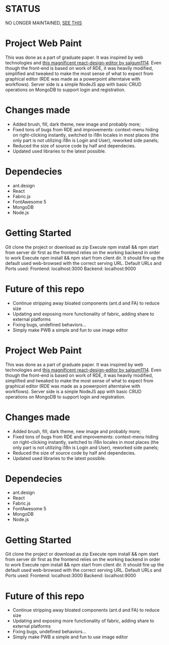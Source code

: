 # STATUS

NO LONGER MAINTAINED, [SEE THIS](https://github.com/DrFeederino/neo-pwb)

# Project Web Paint
This was done as a part of graduate paper. It was inspired by web technologies and [this magnificent react-design-editor by salgum1114](https://github.com/salgum1114/react-design-editor). Even though the front-end is based on work of RDE, it was heavily modified, simplified and tweaked to make the most sense of what to expect from graphical editor (RDE was made as a powerpoint alterntaive with workflows). Server side is a simple NodeJS app with basic CRUD operations on MongoDB to support login and registration.
# Changes made
- Added brush, fill, dark theme, new image and probably more;
- Fixed tons of bugs from RDE and improvements: context-menu hiding on right-clicking instantly, switched to i18n locales in most places (the only part is not utilizing i18n is Login and User), reworked side panels;
- Reduced the size of source code by half and dependecies.
- Updated used libraries to the latest possible.
# Dependecies
- ant.design
- React
- Fabric.js
- FontAwesome 5
- MongoDB
- Node.js
# Getting Started
Git clone the project or download as zip
Execute npm install && npm start from server dir first as the frontend relies on the working backend in order to work
Execute npm install && npm start from client dir. It should fire up the default used web-browsed with the correct serving URL.
Default URLs and Ports used:
Frontend: localhost:3000
Backend: localhost:9000
# Future of this repo
- Continue stripping away bloated components (ant.d and FA) to reduce size
- Updating and exposing more functionality of fabric, adding share to external platforms
- Fixing bugs, undefined behaviors...
- Simply make PWB a simple and fun to use image editor

# Project Web Paint
This was done as a part of graduate paper. It was inspired by web technologies and [this magnificent react-design-editor by salgum1114](https://github.com/salgum1114/react-design-editor). Even though the front-end is based on work of RDE, it was heavily modified, simplified and tweaked to make the most sense of what to expect from graphical editor (RDE was made as a powerpoint alterntaive with workflows). Server side is a simple NodeJS app with basic CRUD operations on MongoDB to support login and registration.
# Changes made
- Added brush, fill, dark theme, new image and probably more;
- Fixed tons of bugs from RDE and improvements: context-menu hiding on right-clicking instantly, switched to i18n locales in most places (the only part is not utilizing i18n is Login and User), reworked side panels;
- Reduced the size of source code by half and dependecies.
- Updated used libraries to the latest possible.
# Dependecies
- ant.design
- React
- Fabric.js
- FontAwesome 5
- MongoDB
- Node.js
# Getting Started
Git clone the project or download as zip
Execute npm install && npm start from server dir first as the frontend relies on the working backend in order to work
Execute npm install && npm start from client dir. It should fire up the default used web-browsed with the correct serving URL.
Default URLs and Ports used:
Frontend: localhost:3000
Backend: localhost:9000
# Future of this repo
- Continue stripping away bloated components (ant.d and FA) to reduce size
- Updating and exposing more functionality of fabric, adding share to external platforms
- Fixing bugs, undefined behaviors...
- Simply make PWB a simple and fun to use image editor
